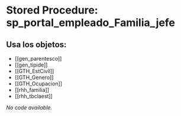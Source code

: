 # Stored Procedure: sp_portal_empleado_Familia_jefe

## Usa los objetos:
- [[gen_parentesco]]
- [[gen_tipide]]
- [[GTH_EstCivil]]
- [[GTH_Genero]]
- [[GTH_Ocupacion]]
- [[rhh_familia]]
- [[rhh_tbclaest]]

*No code available.*
